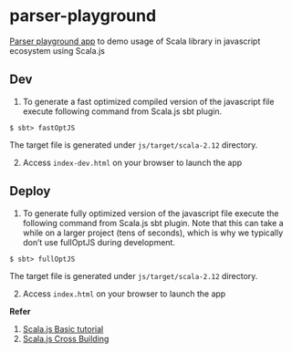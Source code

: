 # parser-playground
[Parser playground app](https://iamsmkr.github.io/parser-playground/) to demo usage of Scala library in javascript ecosystem using Scala.js

## Dev
1. To generate a fast optimized compiled version of the javascript file execute following command from Scala.js sbt plugin.
```
$ sbt> fastOptJS
```

  The target file is generated under `js/target/scala-2.12` directory.

2. Access `index-dev.html` on your browser to launch the app

## Deploy
1. To generate fully optimized version of the javascript file execute the following command from Scala.js sbt plugin. Note that this can take a while on a larger project (tens of seconds), which is why we typically don’t use fullOptJS during development.
```
$ sbt> fullOptJS
```

  The target file is generated under `js/target/scala-2.12` directory.

2. Access `index.html` on your browser to launch the app

**Refer**

1. [Scala.js Basic tutorial](https://www.scala-js.org/doc/tutorial/basic/)
2. [Scala.js Cross Building](https://www.scala-js.org/doc/project/cross-build.html)

